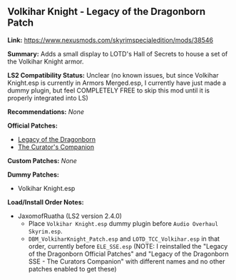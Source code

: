 ## Volkihar Knight - Legacy of the Dragonborn Patch

**Link:** https://www.nexusmods.com/skyrimspecialedition/mods/38546

**Summary:** Adds a small display to LOTD's Hall of Secrets to house a set of the Volkihar Knight armor. 

**LS2 Compatibility Status:** Unclear (no known issues, but since Volkihar Knight.esp is currently in Armors Merged.esp, I currently have just made a dummy plugin, but feel COMPLETELY FREE to skip this mod until it is properly integrated into LS)

**Recommendations:** 
_None_

**Official Patches:**
* [Legacy of the Dragonborn](https://www.nexusmods.com/skyrimspecialedition/mods/30980)
* [The Curator's Companion](https://www.nexusmods.com/skyrimspecialedition/mods/38529)

**Custom Patches:**
_None_

**Dummy Patches:**
* Volkihar Knight.esp

**Load/Install Order Notes:**
* JaxomofRuatha (LS2 version 2.4.0)
  * Place `Volkihar Knight.esp` dummy plugin before `Audio Overhaul Skyrim.esp`.
  * `DBM_VolkiharKnight_Patch.esp` and `LOTD_TCC_Volkihar.esp` in that order, currently before `ELE_SSE.esp` (NOTE: I reinstalled the "Legacy of the Dragonborn Official Patches" and "Legacy of the Dragonborn SSE - The Curators Companion" with different names and no other patches enabled to get these)